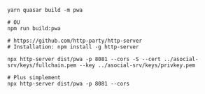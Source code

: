     yarn quasar build -m pwa

    # OU
    npm run build:pwa

    # https://github.com/http-party/http-server
    # Installation: npm install -g http-server

    npx http-server dist/pwa -p 8081 --cors -S --cert ../asocial-srv/keys/fullchain.pem --key ../asocial-srv/keys/privkey.pem

    # Plus simplement
    npx http-server dist/pwa -p 8081 --cors
